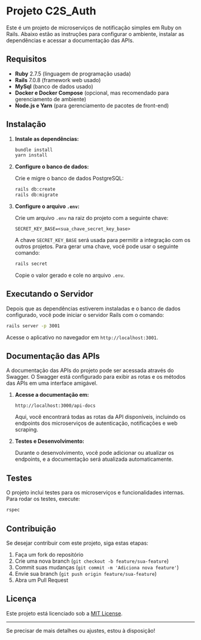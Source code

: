 # Projeto C2S_Auth

Este é um projeto de microserviços de notificação simples em Ruby on Rails. 
Abaixo estão as instruções para configurar o ambiente, instalar as dependências e acessar a documentação das APIs.

## Requisitos

- **Ruby** 2.7.5 (linguagem de programação usada)
- **Rails** 7.0.8 (framework web usado)
- **MySql** (banco de dados usado)
- **Docker e Docker Compose** (opcional, mas recomendado para gerenciamento de ambiente)
- **Node.js e Yarn** (para gerenciamento de pacotes de front-end)

## Instalação

1. **Instale as dependências:**

   ```bash
   bundle install
   yarn install
   ```

2. **Configure o banco de dados:**

   Crie e migre o banco de dados PostgreSQL:

   ```bash
   rails db:create
   rails db:migrate
   ```

3. **Configure o arquivo `.env`:**

   Crie um arquivo `.env` na raiz do projeto com a seguinte chave:

   ```
   SECRET_KEY_BASE=<sua_chave_secret_key_base>
   ```

   A chave `SECRET_KEY_BASE` será usada para permitir a integração com os outros projetos. Para gerar uma chave, você pode usar o seguinte comando:

   ```bash
   rails secret
   ```

   Copie o valor gerado e cole no arquivo `.env`.


## Executando o Servidor

Depois que as dependências estiverem instaladas e o banco de dados configurado, você pode iniciar o servidor Rails com o comando:

```bash
rails server -p 3001
```

Acesse o aplicativo no navegador em `http://localhost:3001`.

## Documentação das APIs

A documentação das APIs do projeto pode ser acessada através do Swagger. O Swagger está configurado para exibir as rotas e os métodos das APIs em uma interface amigável.

1. **Acesse a documentação em:**

   ```
   http://localhost:3000/api-docs
   ```

   Aqui, você encontrará todas as rotas da API disponíveis, incluindo os endpoints dos microserviços de autenticação, notificações e web scraping.

2. **Testes e Desenvolvimento:**

   Durante o desenvolvimento, você pode adicionar ou atualizar os endpoints, e a documentação será atualizada automaticamente.

## Testes

O projeto inclui testes para os microserviços e funcionalidades internas. Para rodar os testes, execute:

```bash
rspec
```

## Contribuição

Se desejar contribuir com este projeto, siga estas etapas:

1. Faça um fork do repositório
2. Crie uma nova branch (`git checkout -b feature/sua-feature`)
3. Commit suas mudanças (`git commit -m 'Adiciona nova feature'`)
4. Envie sua branch (`git push origin feature/sua-feature`)
5. Abra um Pull Request

## Licença

Este projeto está licenciado sob a [MIT License](LICENSE).

---

Se precisar de mais detalhes ou ajustes, estou à disposição!